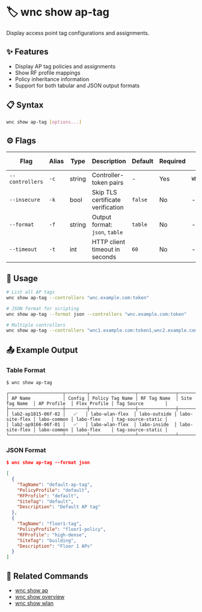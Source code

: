 # 🏷️ wnc show ap-tag

Display access point tag configurations and assignments.

## ✨ Features

- Display AP tag policies and assignments
- Show RF profile mappings
- Policy inheritance information
- Support for both tabular and JSON output formats

## 📋 Syntax

```bash
wnc show ap-tag [options...]
```

## ⚙️ Flags

| Flag            | Alias | Type   | Description                       | Default | Required | Environment Variable |
| --------------- | ----- | ------ | --------------------------------- | ------- | -------- | -------------------- |
| `--controllers` | `-c`  | string | Controller-token pairs            | -       | Yes      | `WNC_CONTROLLERS`    |
| `--insecure`    | `-k`  | bool   | Skip TLS certificate verification | `false` | No       | -                    |
| `--format`      | `-f`  | string | Output format: `json`, `table`    | `table` | No       | -                    |
| `--timeout`     | `-t`  | int    | HTTP client timeout in seconds    | `60`    | No       | -                    |

## 📝 Usage

```bash
# List all AP tags
wnc show ap-tag --controllers "wnc.example.com:token"

# JSON format for scripting
wnc show ap-tag --format json --controllers "wnc.example.com:token"

# Multiple controllers
wnc show ap-tag --controllers "wnc1.example.com:token1,wnc2.example.com:token2"
```

## 📤 Example Output

### Table Format

```text
$ wnc show ap-tag

┌────────────────────┬────────┬─────────────────┬──────────────┬────────────────┬─────────────┬──────────────┬───────────────────┐
│ AP Name            │ Config │ Policy Tag Name │ RF Tag Name  │ Site Tag Name  │ AP Profile  │ Flex Profile │ Tag Source        │
├────────────────────┼────────┼─────────────────┼──────────────┼────────────────┼─────────────┼──────────────┼───────────────────┤
│ lab2-ap1815-06f-02 │   ✅️   │ labo-wlan-flex  │ labo-outside │ labo-site-flex │ labo-common │ labo-flex    │ tag-source-static │
│ lab2-ap9166-06f-01 │   ✅️   │ labo-wlan-flex  │ labo-inside  │ labo-site-flex │ labo-common │ labo-flex    │ tag-source-static │
└────────────────────┴────────┴─────────────────┴──────────────┴────────────────┴─────────────┴──────────────┴───────────────────┘
```

### JSON Format

```json
$ wnc show ap-tag --format json

[
  {
    "TagName": "default-ap-tag",
    "PolicyProfile": "default",
    "RFProfile": "default",
    "SiteTag": "default",
    "Description": "Default AP tag"
  },
  {
    "TagName": "floor1-tag",
    "PolicyProfile": "floor1-policy",
    "RFProfile": "high-dense",
    "SiteTag": "building",
    "Description": "Floor 1 APs"
  }
]
```

## 📖 Related Commands

- [wnc show ap](SHOW_AP.md)
- [wnc show overview](SHOW_OVERVIEW.md)
- [wnc show wlan](SHOW_WLAN.md)
